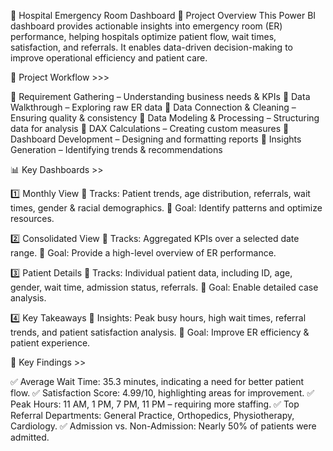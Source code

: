 🏥 Hospital Emergency Room Dashboard
📌 Project Overview
This Power BI dashboard provides actionable insights into emergency room (ER) performance, helping hospitals optimize patient flow, wait times, satisfaction, and referrals.
It enables data-driven decision-making to improve operational efficiency and patient care.

🚀 Project Workflow >>>

🔹 Requirement Gathering – Understanding business needs & KPIs
🔹 Data Walkthrough – Exploring raw ER data
🔹 Data Connection & Cleaning – Ensuring quality & consistency
🔹 Data Modeling & Processing – Structuring data for analysis
🔹 DAX Calculations – Creating custom measures
🔹 Dashboard Development – Designing and formatting reports
🔹 Insights Generation – Identifying trends & recommendations

📊 Key Dashboards >>

1️⃣ Monthly View
📍 Tracks: Patient trends, age distribution, referrals, wait times, gender & racial demographics.
📍 Goal: Identify patterns and optimize resources.

2️⃣ Consolidated View
📍 Tracks: Aggregated KPIs over a selected date range.
📍 Goal: Provide a high-level overview of ER performance.

3️⃣ Patient Details
📍 Tracks: Individual patient data, including ID, age, gender, wait time, admission status, referrals.
📍 Goal: Enable detailed case analysis.

4️⃣ Key Takeaways
📍 Insights: Peak busy hours, high wait times, referral trends, and patient satisfaction analysis.
📍 Goal: Improve ER efficiency & patient experience.






📌 Key Findings >>

✅ Average Wait Time: 35.3 minutes, indicating a need for better patient flow.
✅ Satisfaction Score: 4.99/10, highlighting areas for improvement.
✅ Peak Hours: 11 AM, 1 PM, 7 PM, 11 PM – requiring more staffing.
✅ Top Referral Departments: General Practice, Orthopedics, Physiotherapy, Cardiology.
✅ Admission vs. Non-Admission: Nearly 50% of patients were admitted.

